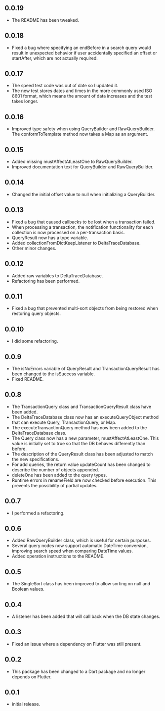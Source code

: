 ## 0.0.19

* The README has been tweaked.

## 0.0.18

* Fixed a bug where specifying an endBefore in a search query would result in unexpected behavior if user accidentally specified an offset or startAfter, which are not actually required.

## 0.0.17

* The speed test code was out of date so I updated it.
* The new test stores dates and times in the more commonly used ISO 8601 format, which means the amount of data increases and the test takes longer.

## 0.0.16

* Improved type safety when using QueryBuilder and RawQueryBuilder. The conformToTemplate method now takes a Map as an argument.

## 0.0.15

* Added missing mustAffectAtLeastOne to RawQueryBuilder.
* Improved documentation text for QueryBuilder and RawQueryBuilder.

## 0.0.14

+ Changed the initial offset value to null when initializing a QueryBuilder.

## 0.0.13

* Fixed a bug that caused callbacks to be lost when a transaction failed.
* When processing a transaction, the notification functionality for each collection is now processed
  on a per-transaction basis.
* QueryResult now has a type variable.
* Added collectionFromDictKeepListener to DeltaTraceDatabase.
* Other minor changes.

## 0.0.12

* Added raw variables to DeltaTraceDatabase.
* Refactoring has been performed.

## 0.0.11

* Fixed a bug that prevented multi-sort objects from being restored when restoring query objects.

## 0.0.10

* I did some refactoring.

## 0.0.9

* The isNoErrors variable of QueryResult and TransactionQueryResult has been changed to the
  isSuccess variable.
* Fixed README.

## 0.0.8

* The TransactionQuery class and TransactionQueryResult class have been added.
* The DeltaTraceDatabase class now has an executeQueryObject method that can execute Query,
  TransactionQuery, or Map.
* The executeTransactionQuery method has now been added to the DeltaTraceDatabase class.
* The Query class now has a new parameter, mustAffectAtLeastOne. This value is initially set to true
  so that the DB behaves differently than before.
* The description of the QueryResult class has been adjusted to match the new specifications.
* For add queries, the return value updateCount has been changed to describe the number of objects
  appended.
* deleteOne has been added to the query types.
* Runtime errors in renameField are now checked before execution. This prevents the possibility of
  partial updates.

## 0.0.7

* I performed a refactoring.

## 0.0.6

* Added RawQueryBuilder class, which is useful for certain purposes.
* Several query nodes now support automatic DateTime conversion, improving search speed when
  comparing DateTime values.
* Added operation instructions to the README.

## 0.0.5

* The SingleSort class has been improved to allow sorting on null and Boolean values.

## 0.0.4

* A listener has been added that will call back when the DB state changes.

## 0.0.3

* Fixed an issue where a dependency on Flutter was still present.

## 0.0.2

* This package has been changed to a Dart package and no longer depends on Flutter.

## 0.0.1

* initial release.
